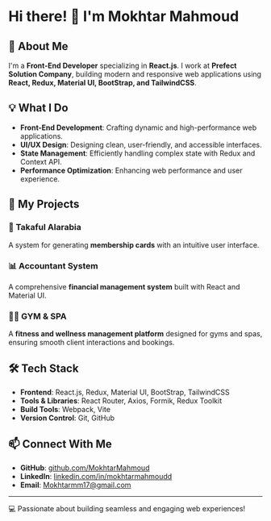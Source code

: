 # Hi there! 👋 I'm Mokhtar Mahmoud

## 🚀 About Me
I'm a **Front-End Developer** specializing in **React.js**. I work at **Prefect Solution Company**, building modern and responsive web applications using **React, Redux, Material UI, BootStrap, and TailwindCSS**.

## 💡 What I Do
- **Front-End Development**: Crafting dynamic and high-performance web applications.
- **UI/UX Design**: Designing clean, user-friendly, and accessible interfaces.
- **State Management**: Efficiently handling complex state with Redux and Context API.
- **Performance Optimization**: Enhancing web performance and user experience.

## 📌 My Projects
### 🌟 Takaful Alarabia
A system for generating **membership cards** with an intuitive user interface.

### 📊 Accountant System
A comprehensive **financial management system** built with React and Material UI.

### 🏋️‍♂️ GYM & SPA
A **fitness and wellness management platform** designed for gyms and spas, ensuring smooth client interactions and bookings.

## 🛠️ Tech Stack
- **Frontend**: React.js, Redux, Material UI, BootStrap, TailwindCSS
- **Tools & Libraries**: React Router, Axios, Formik, Redux Toolkit
- **Build Tools**: Webpack, Vite
- **Version Control**: Git, GitHub

## 📫 Connect With Me
- **GitHub**: [github.com/MokhtarMahmoud](https://github.com/MokhtarMahmoud)
- **LinkedIn**: [linkedin.com/in/mokhtarmahmoudd](https://linkedin.com/in/mokhtarmahmoudd)
- **Email**: Mokhtarmm17@gmail.com

---
💻 Passionate about building seamless and engaging web experiences!

